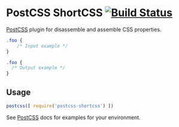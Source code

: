 # PostCSS ShortCSS [![Build Status][ci-img]][ci]

[PostCSS] plugin for disassemble and assemble CSS properties.

[PostCSS]: https://github.com/postcss/postcss
[ci-img]:  https://travis-ci.org/theprotein/postcss-shortcss.svg
[ci]:      https://travis-ci.org/theprotein/postcss-shortcss

```css
.foo {
    /* Input example */
}
```

```css
.foo {
  /* Output example */
}
```

## Usage

```js
postcss([ require('postcss-shortcss') ])
```

See [PostCSS] docs for examples for your environment.
